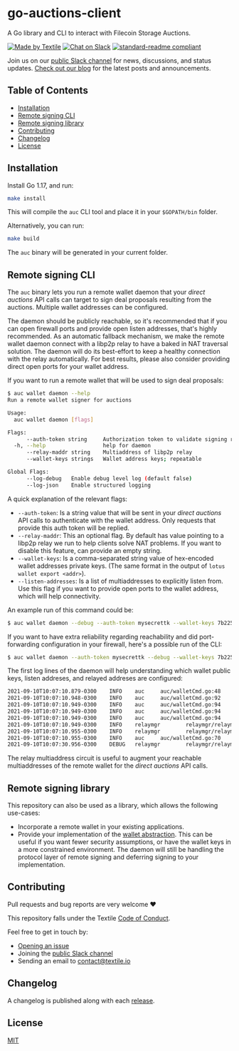 # go-auctions-client
A Go library and CLI to interact with Filecoin Storage Auctions.

[![Made by Textile](https://img.shields.io/badge/made%20by-Textile-informational.svg)](https://textile.io)
[![Chat on Slack](https://img.shields.io/badge/slack-slack.textile.io-informational.svg)](https://slack.textile.io)
[![standard-readme compliant](https://img.shields.io/badge/readme%20style-standard-brightgreen.svg)](https://github.com/RichardLitt/standard-readme)

Join us on our [public Slack channel](https://slack.textile.io/) for news, discussions, and status updates. [Check out our blog](https://blog.textile.io/) for the latest posts and announcements.

## Table of Contents

- [Installation](#installation)
- [Remote signing CLI](#remote-signing-cli)
- [Remote signing library](#remote-signing-library)
- [Contributing](#contributing)
- [Changelog](#changelog)
- [License](#license)

## Installation

Install Go 1.17, and run:
```bash
make install
```
This will compile the `auc` CLI tool and place it in your `$GOPATH/bin` folder.

Alternatively, you can run:
```bash
make build
```
The `auc` binary will be generated in your current folder.

## Remote signing CLI

The `auc` binary lets you run a remote wallet daemon that your _direct auctions_ API calls 
can target to sign deal proposals resulting from the auctions. Multiple wallet addresses can be 
configured.

The daemon should be publicly reachable, so it's recommended that if you can open firewall ports
and provide open listen addresses, that's highly recommended. As an automatic fallback mechanism,
we make the remote wallet daemon connect with a libp2p relay to have a baked in NAT traversal
solution. The daemon will do its best-effort to keep a healthy connection with the relay automatically.
For best results, please also consider providing direct open ports for your wallet address.

If you want to run a remote wallet that will be used to sign deal proposals:
```bash
$ auc wallet daemon --help
Run a remote wallet signer for auctions

Usage:
  auc wallet daemon [flags]

Flags:
      --auth-token string     Authorization token to validate signing requests
  -h, --help                  help for daemon
      --relay-maddr string    Multiaddress of libp2p relay
      --wallet-keys strings   Wallet address keys; repeatable

Global Flags:
      --log-debug   Enable debug level log (default false)
      --log-json    Enable structured logging
```
A quick explanation of the relevant flags:
- `--auth-token`: Is a string value that will be sent in your _direct auctions_ API calls 
to authenticate with the wallet address. Only requests that provide this auth token will be replied.
- `--relay-maddr`: This an optional flag. By default has value pointing to a libp2p relay we run to help
clients solve NAT problems. If you want to disable this feature, can provide an empty string.
- `--wallet-keys`: Is a comma-separated string value of hex-encoded wallet addresses private keys. (The same format in the output of `lotus wallet export <addr>`).
- `--listen-addresses`: Is a list of multiaddresses to explicitly listen from. Use this flag if you want 
to provide open ports to the wallet address, which will help connectivity.

An example run of this command could be:
```bash
$ auc wallet daemon --debug --auth-token mysecrettk --wallet-keys 7b2254797065223a22626c73222c22507269766174654b6579223a226862702f794666527439514c43716b6d566171415752436f50556777314b776971716e73684e49704e57513d227d
```

If you want to have extra reliability regarding reachability and did port-forwarding configuration in your firewall, here's a possible run of the CLI:
```bash
$ auc wallet daemon --auth-token mysecrettk --debug --wallet-keys 7b2254797065223a22626c73222c22507269766174654b6579223a226862702f794666527439514c43716b6d566171415752436f50556777314b776971716e73684e49704e57513d227d --listen-addresses /ip4/0.0.0.0/tcp/9876
```

The first log lines of the daemon will help understanding which wallet public keys, listen addreses, and relayed addreses are configured:
```bash
2021-09-10T10:07:10.879-0300    INFO    auc     auc/walletCmd.go:48     Loaded wallet: f3rpskqryflc2sqzzzu7j2q6fecrkdkv4p2avpf4kyk5u754he7g6cr2rbpmif7pam5oxbme2oyzot4ry3d74q
2021-09-10T10:07:10.948-0300    INFO    auc     auc/walletCmd.go:92     libp2p peer-id: Qma7rzaZUYNgqSkhgrQ8dmBhPvBhuGk3W7gm1MnoK2Bj9U
2021-09-10T10:07:10.949-0300    INFO    auc     auc/walletCmd.go:94     Listen multiaddr: /ip4/192.168.1.30/tcp/41947
2021-09-10T10:07:10.949-0300    INFO    auc     auc/walletCmd.go:94     Listen multiaddr: /ip4/127.0.0.1/tcp/41947
2021-09-10T10:07:10.949-0300    INFO    auc     auc/walletCmd.go:94     Listen multiaddr: /ip6/::1/tcp/45457
2021-09-10T10:07:10.949-0300    INFO    relaymgr        relaymgr/relaymgr.go:110        connecting with relay...
2021-09-10T10:07:10.955-0300    INFO    relaymgr        relaymgr/relaymgr.go:116        connected with relay
2021-09-10T10:07:10.955-0300    INFO    auc     auc/walletCmd.go:70     Relayed multiaddr: /ip4/140.20.1.1/tcp/9898/p2p/QmfPveoYMS158VbkxNeizZ3ZrDWHb82R28xfkVT9QodcQA/p2p-circuit/Qma7rzaZUYNgqSkhgrQ8dmBhPvBhuGk3W7gm1MnoK2Bj9U
2021-09-10T10:07:30.956-0300    DEBUG   relaymgr        relaymgr/relaymgr.go:104        relay connection is healthy
```

The relay multiaddress circuit is useful to augment your reachable multiaddresses of the remote wallet 
for the _direct auctions_ API calls.

## Remote signing library

This repository can also be used as a library, which allows the following use-cases:
- Incorporate a remote wallet in your existing applications.
- Provide your implementation of the [wallet abstraction](https://github.com/textileio/go-auctions-client/blob/jsign/initial/propsigner/propsigner.go#L36). This can be useful if you want fewer security assumptions, or have the wallet keys in a more constrained environment. The daemon will still be handling the protocol layer of remote signing and deferring signing to your implementation.


## Contributing

Pull requests and bug reports are very welcome ❤️

This repository falls under the Textile [Code of Conduct](./CODE_OF_CONDUCT.md).

Feel free to get in touch by:
-   [Opening an issue](https://github.com/textileio/bidbot/issues/new)
-   Joining the [public Slack channel](https://slack.textile.io/)
-   Sending an email to contact@textile.io

## Changelog

A changelog is published along with each [release](https://github.com/textileio/bidbot/releases).

## License

[MIT](LICENSE)